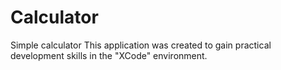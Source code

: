 # Calculator
Simple calculator
This application was created to gain practical development skills in the "XCode" environment.
